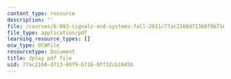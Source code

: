 ```yaml
---
content_type: resource
description: ''
file: /courses/6-003-signals-and-systems-fall-2011/77ac2160d71360f9b7169ff32cb1645b_3D51nqZ-97Q.pdf
file_type: application/pdf
learning_resource_types: []
ocw_type: OCWFile
resourcetype: Document
title: 3play pdf file
uid: 77ac2160-d713-60f9-b716-9ff32cb1645b
---
```

